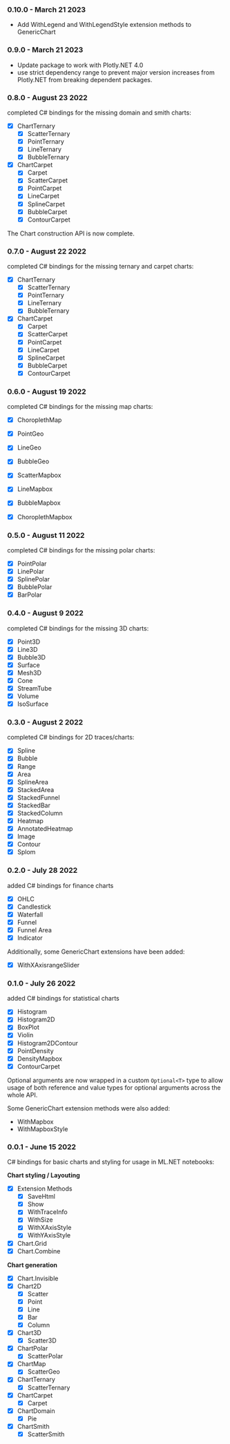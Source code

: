 ### 0.10.0 - March 21 2023

- Add WithLegend and WithLegendStyle extension methods to GenericChart

### 0.9.0 - March 21 2023

- Update package to work with Plotly.NET 4.0
- use strict dependency range to prevent major version increases from Plotly.NET from breaking dependent packages.

### 0.8.0 - August 23 2022

completed C# bindings for the missing domain and smith charts:

- [x] ChartTernary  
    - [x] ScatterTernary
    - [x] PointTernary
    - [x] LineTernary
    - [x] BubbleTernary
 - [x] ChartCarpet 
    - [x] Carpet
    - [x] ScatterCarpet
    - [x] PointCarpet
    - [x] LineCarpet
    - [x] SplineCarpet
    - [x] BubbleCarpet
    - [x] ContourCarpet

The Chart construction API is now complete.

### 0.7.0 - August 22 2022

completed C# bindings for the missing ternary and carpet charts:

- [x] ChartTernary  
    - [x] ScatterTernary
    - [x] PointTernary
    - [x] LineTernary
    - [x] BubbleTernary
 - [x] ChartCarpet 
    - [x] Carpet
    - [x] ScatterCarpet
    - [x] PointCarpet
    - [x] LineCarpet
    - [x] SplineCarpet
    - [x] BubbleCarpet
    - [x] ContourCarpet

### 0.6.0 - August 19 2022

completed C# bindings for the missing map charts:

- [x] ChoroplethMap
- [x] PointGeo
- [x] LineGeo
- [x] BubbleGeo
- [x] ScatterMapbox
- [x] LineMapbox
- [x] BubbleMapbox
- [x] ChoroplethMapbox


### 0.5.0 - August 11 2022

completed C# bindings for the missing polar charts:

- [x] PointPolar
- [x] LinePolar
- [x] SplinePolar
- [x] BubblePolar
- [x] BarPolar

### 0.4.0 - August 9 2022

completed C# bindings for the missing 3D charts:

- [x] Point3D
- [x] Line3D
- [x] Bubble3D
- [x] Surface
- [x] Mesh3D
- [x] Cone
- [x] StreamTube
- [x] Volume
- [x] IsoSurface

### 0.3.0 - August 2 2022

completed C# bindings for 2D traces/charts:

- [x] Spline
- [x] Bubble
- [x] Range
- [x] Area
- [x] SplineArea
- [x] StackedArea
- [x] StackedFunnel
- [x] StackedBar
- [x] StackedColumn
- [x] Heatmap
- [x] AnnotatedHeatmap
- [x] Image
- [x] Contour
- [x] Splom

### 0.2.0 - July 28 2022

added C# bindings for finance charts

- [x] OHLC
- [x] Candlestick
- [x] Waterfall
- [x] Funnel
- [x] Funnel Area
- [x] Indicator

Additionally, some GenericChart extensions have been added:

- [x] WithXAxisrangeSlider

### 0.1.0 - July 26 2022

added C# bindings for statistical charts

- [x] Histogram
- [x] Histogram2D
- [x] BoxPlot
- [x] Violin
- [x] Histogram2DContour
- [x] PointDensity
- [x] DensityMapbox
- [x] ContourCarpet

Optional arguments are now wrapped in a custom `Optional<T>` type to allow usage of both reference and value types for optional arguments across the whole API.

Some GenericChart extension methods were also added:
- WithMapbox
- WithMapboxStyle

### 0.0.1 - June 15 2022

C# bindings for basic charts and styling for usage in ML.NET notebooks:

**Chart styling / Layouting**

- [x] Extension Methods
	- [x] SaveHtml
	- [x] Show
	- [x] WithTraceInfo
	- [x] WithSize
	- [x] WithXAxisStyle
	- [x] WithYAxisStyle
- [x] Chart.Grid
- [x] Chart.Combine

**Chart generation**
- [x] Chart.Invisible
- [x] Chart2D
	- [x] Scatter
	- [x] Point
	- [x] Line
	- [x] Bar
	- [x] Column
- [x] Chart3D 	  
	- [x] Scatter3D
- [x] ChartPolar	  
	- [x] ScatterPolar
- [x] ChartMap  
	- [x] ScatterGeo
- [x] ChartTernary  
	- [x] ScatterTernary
- [x] ChartCarpet 
	- [x] Carpet
- [x] ChartDomain
	- [x] Pie
 - [x] ChartSmith
	- [x] ScatterSmith